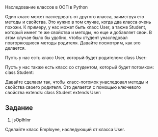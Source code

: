 Наследование классов в ООП в Python

Один класс может наследовать от другого класса, заимствуя его методы и свойства. Это нужно в том случае, когда два класса очень похожи. К примеру, у нас может быть класс User, а также Student, который имеет те же свойства и методы, но еще и добавляет свои. В этом случае было бы удобно, чтобы студент унаследовал повторяющиеся методы родителя. Давайте посмотрим, как это делается.

Пусть у нас есть класс User, который будет родителем:
class User:
	


Пусть у нас также есть класс со студентом, который будет потомком:
class Student:
	


Давайте сделаем так, чтобы класс-потомок унаследовал методы и свойства своего родителя. Это делается с помощью ключевого свойства extends:
class Student extends User:
	


## Задание

1. jsOpIhInr

Сделайте класс Employee, наследующий от класса User.
